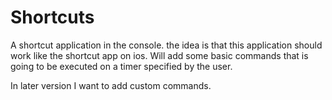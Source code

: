 # Shortcuts

A shortcut application in the console. the idea is that this application should work like the shortcut app on ios.
Will add some basic commands that is going to be executed on a timer specified by the user.

In later version I want to add custom commands.
